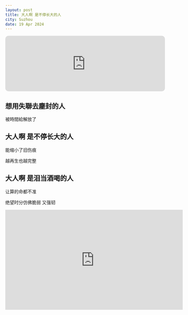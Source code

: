 ```yaml
---
layout: post
title: 大人啊 是不停长大的人
city: Suzhou
date: 19 Apr 2024
---
```


<iframe allow="autoplay *; encrypted-media *; fullscreen *; clipboard-write" frameborder="0" height="175" style="width:100%;max-width:660px;overflow:hidden;border-radius:10px;" sandbox="allow-forms allow-popups allow-same-origin allow-scripts allow-storage-access-by-user-activation allow-top-navigation-by-user-activation" src="https://embed.music.apple.com/tr/album/the-adults/1686886763?i=1686886765"></iframe>

## 想用失聯去塵封的人

被時間給解放了

## 大人啊 是不停长大的人

能缩小了旧伤痕

越再生也越完整

## 大人啊 是泪当酒喝的人

让算的命都不准

绝望时分仿佛脆弱 又强韧

<iframe width="560" height="315" src="https://www.youtube.com/embed/Lh_pbcAxhhU?si=h24KOWzmaE4mMzmF" title="YouTube video player" frameborder="0" allow="accelerometer; autoplay; clipboard-write; encrypted-media; gyroscope; picture-in-picture; web-share" referrerpolicy="strict-origin-when-cross-origin" allowfullscreen></iframe>
